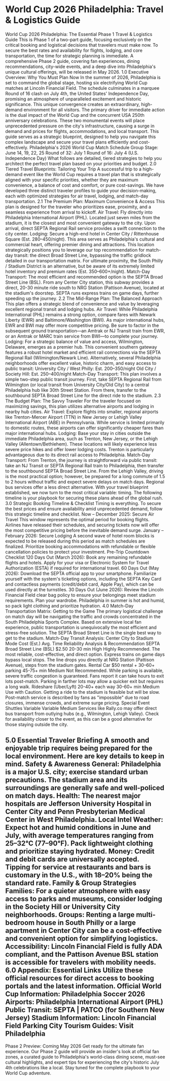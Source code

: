 # World Cup 2026 Philadelphia: Travel & Logistics Guide

World Cup 2026 Philadelphia: The Essential Phase 1 Travel & Logistics Guide
This is Phase 1 of a two-part guide, focusing exclusively on the critical booking and logistical decisions that travelers must make now. To secure the best rates and availability for flights, lodging, and core transportation, the time for strategic planning is immediate. A comprehensive Phase 2 guide, covering fan experiences, dining recommendations, city-wide events, and a deep dive into Philadelphia's unique cultural offerings, will be released in May 2026.
1.0 Executive Overview: Why You Must Plan Now
In the summer of 2026, Philadelphia is set to command the global stage, hosting six electrifying World Cup matches at Lincoln Financial Field. The schedule culminates in a marquee Round of 16 clash on July 4th, the United States' Independence Day, promising an atmosphere of unparalleled excitement and historic significance. This unique convergence creates an extraordinary, high-demand environment for all visitors.
The primary driver for immediate action is the dual impact of the World Cup and the concurrent USA 250th anniversary celebrations. These two monumental events will place unprecedented pressure on the city's infrastructure, causing a surge in demand and prices for flights, accommodations, and local transport. This guide serves as a strategic blueprint, designed to help you navigate this complex landscape and secure your travel plans efficiently and cost-effectively.
Philadelphia's 2026 World Cup Match Schedule Group Stage: June 14, 19, 22, 25 Round of 32: July 1 Round of 16: July 4 (U.S. Independence Day)
What follows are detailed, tiered strategies to help you architect the perfect travel plan based on your priorities and budget.
2.0 Tiered Travel Blueprints: Tailoring Your Trip
A successful trip to a high-demand event like the World Cup requires a travel plan that is strategically aligned with your specific priorities, whether they are maximum convenience, a balance of cost and comfort, or pure cost-savings. We have developed three distinct traveler profiles to guide your decision-making, each with optimized strategies for air travel, lodging, and match-day transportation.
2.1 The Premium Plan: Maximum Convenience & Access
This plan is designed for the traveler who prioritizes ease, proximity, and a seamless experience from arrival to kickoff.
Air Travel: Fly directly into Philadelphia International Airport (PHL). Located just seven miles from the stadium, it is the closest and most convenient gateway to the city. Upon arrival, direct SEPTA Regional Rail service provides a swift connection to the city center.
Lodging: Secure a high-end hotel in Center City / Rittenhouse Square (Est. 280–450/night). This area serves as Philadelphia's cultural and commercial heart, offering premier dining and attractions. This location strategically positions you to leverage our top recommendation for match-day transit: the direct Broad Street Line, bypassing the traffic gridlock detailed in our transportation matrix. For ultimate proximity, the South Philly / Stadium District is an alternative, but be aware of its extremely limited hotel inventory and premium rates (Est. 350–600+/night).
Match-Day Transport: The most efficient and recommended option is the SEPTA Broad Street Line (BSL). From any Center City station, this subway provides a direct, 20-30 minute ride south to NRG Station (Pattison Avenue), located at the stadium's doorstep. SEPTA runs express trains on game days, further speeding up the journey.
2.2 The Mid-Range Plan: The Balanced Approach
This plan offers a strategic blend of convenience and value by leveraging excellent regional transit and lodging hubs.
Air Travel: While Philadelphia International (PHL) remains a strong option, compare fares with Newark Liberty (EWR) and Baltimore/Washington (BWI). As major international hubs, EWR and BWI may offer more competitive pricing. Be sure to factor in the subsequent ground transportation—an Amtrak or NJ Transit train from EWR, or an Amtrak or MARC train service from BWI—to complete your journey.
Lodging: For a strategic balance of value and access, Wilmington, Delaware, emerges as a premier hub. This convenient southern gateway features a robust hotel market and efficient rail connections via the SEPTA Regional Rail (Wilmington/Newark Line). Alternatively, several Philadelphia neighborhoods offer excellent value, historic charm, and easy access to public transit:
University City / West Philly: Est. 200–350/night
Old City / Society Hill: Est. 250–400/night
Match-Day Transport: This plan involves a simple two-step public transit journey. First, take SEPTA Regional Rail from Wilmington (or local transit from University City/Old City) to a central Philadelphia hub like 30th Street Station. From there, transfer to the southbound SEPTA Broad Street Line for the direct ride to the stadium.
2.3 The Budget Plan: The Savvy Traveler
For the traveler focused on maximizing savings, this plan utilizes alternative airports and lodging in nearby hub cities.
Air Travel: Explore flights into smaller, regional airports like Trenton-Mercer Airport (TTN) in New Jersey or Lehigh Valley International Airport (ABE) in Pennsylvania. While service is limited primarily to domestic routes, these airports can offer significantly cheaper fares than major international hubs.
Lodging: Base your stay in cities outside the immediate Philadelphia area, such as Trenton, New Jersey, or the Lehigh Valley (Allentown/Bethlehem). These locations will likely experience less severe price hikes and offer lower lodging costs. Trenton is particularly advantageous due to its direct rail access to Philadelphia.
Match-Day Transport: From Trenton, the journey is straightforward via public transit: take an NJ Transit or SEPTA Regional Rail train to Philadelphia, then transfer to the southbound SEPTA Broad Street Line. From the Lehigh Valley, driving is the most practical option; however, be prepared for a long commute of 1.5 to 2 hours without traffic and expect severe delays on match days. Regional bus services offer a less direct alternative.
With your travel blueprint established, we now turn to the most critical variable: timing. The following timeline is your playbook for securing these plans ahead of the global rush.
3.0 Strategic Booking Timeline & Checklist
Timing is everything. To secure the best prices and ensure availability amid unprecedented demand, follow this strategic timeline and checklist.
Now – December 2025: Secure Air Travel
This window represents the optimal period for booking flights. Airlines have released their schedules, and securing tickets now will offer the most competitive pricing before the inevitable demand surge.
January – February 2026: Secure Lodging
A second wave of hotel room blocks is expected to be released during this period as match schedules are finalized. Prioritize booking accommodations with refundable or flexible cancellation policies to protect your investment.
Pre-Trip Countdown Checklist
120 Days Out (March 2026):
Book any remaining refundable flights and hotels.
Apply for your visa or Electronic System for Travel Authorization (ESTA) if required for international travel.
60 Days Out (May 2026):
Download the SEPTA official app to your smartphone.
Familiarize yourself with the system's ticketing options, including the SEPTA Key Card and contactless payments (credit/debit card, Apple Pay), which can be used directly at the turnstiles.
30 Days Out (June 2026):
Review the Lincoln Financial Field clear bag policy to ensure your belongings meet stadium requirements.
Plan your wardrobe. Philadelphia in summer is hot and humid, so pack light clothing and prioritize hydration.
4.0 Match-Day Transportation Matrix: Getting to the Game
The primary logistical challenge on match day will be navigating the traffic and crowds concentrated in the South Philadelphia Sports Complex. Based on extensive local fan experience, public transportation is unequivocally the most efficient and stress-free solution. The SEPTA Broad Street Line is the single best way to get to the stadium.
Match-Day Transit Analysis: Center City to Stadium
Mode
Cost (Est.)
Avg. Time
Reliability
Analysis & Recommendation
SEPTA Broad Street Line (BSL)
$2.50
20-30 min
High
Highly Recommended. The most reliable, cost-effective, and direct option. Express trains on game days bypass local stops. The line drops you directly at NRG Station (Pattison Avenue), steps from the stadium gates.
Rental Car
$50 rental + 30–60+ parking
45-75+ min
Medium
Not Recommended. While parking is available, severe traffic congestion is guaranteed. Fans report it can take hours to exit lots post-match. Parking in farther lots may allow a quicker exit but requires a long walk.
Rideshare (Uber/Lyft)
20-40+ each way
30-60+ min
Medium
Use with Caution. Getting a ride to the stadium is feasible but will be slow. Post-match service is described by fans as "impossible" due to road closures, immense crowds, and extreme surge pricing.
Special Event Shuttles
Variable
Variable
Medium
Services like Rally.co may offer direct bus transport from outlying hubs (e.g., Wilmington, Lehigh Valley). Check for availability closer to the event, as this can be a good alternative for those staying outside the city.

5.0 Essential Traveler Briefing
A smooth and enjoyable trip requires being prepared for the local environment. Here are key details to keep in mind.
Safety & Awareness
General: Philadelphia is a major U.S. city; exercise standard urban precautions. The stadium area and its surroundings are generally safe and well-policed on match days.
Health: The nearest major hospitals are Jefferson University Hospital in Center City and Penn Presbyterian Medical Center in West Philadelphia.
Local Intel
Weather: Expect hot and humid conditions in June and July, with average temperatures ranging from 25–32°C (77–90°F). Pack lightweight clothing and prioritize staying hydrated.
Money: Credit and debit cards are universally accepted. Tipping for service at restaurants and bars is customary in the U.S., with 18–20% being the standard rate.
Family & Group Strategies
Families: For a quieter atmosphere with easy access to parks and museums, consider lodging in the Society Hill or University City neighborhoods.
Groups: Renting a large multi-bedroom house in South Philly or a large apartment in Center City can be a cost-effective and convenient option for simplifying logistics.
Accessibility: Lincoln Financial Field is fully ADA compliant, and the Pattison Avenue BSL station is accessible for travelers with mobility needs.
6.0 Appendix: Essential Links
Utilize these official resources for direct access to booking portals and the latest information.
Official World Cup Information: Philadelphia Soccer 2026
Airports: Philadelphia International Airport (PHL)
Public Transit: SEPTA | PATCO (for Southern New Jersey)
Stadium Information: Lincoln Financial Field Parking
City Tourism Guides: Visit Philadelphia
--------------------------------------------------------------------------------
Phase 2 Preview: Coming May 2026
Get ready for the ultimate fan experience. Our Phase 2 guide will provide an insider's look at official fan zones, a curated guide to Philadelphia's world-class dining scene, must-see cultural highlights, and expert tips for experiencing the city's historic July 4th celebrations like a local. Stay tuned for the complete playbook to your World Cup adventure.

